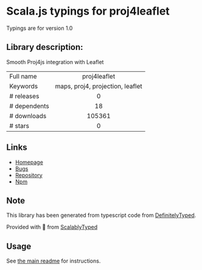 
# Scala.js typings for proj4leaflet

Typings are for version 1.0

## Library description:
Smooth Proj4js integration with Leaflet

|                    |                 |
| ------------------ | :-------------: |
| Full name          | proj4leaflet |
| Keywords           | maps, proj4, projection, leaflet |
| # releases         | 0 |
| # dependents       | 18 |
| # downloads        | 105361 |
| # stars            | 0 |

## Links
- [Homepage](https://github.com/kartena/Proj4Leaflet#readme)
- [Bugs](https://github.com/kartena/Proj4Leaflet/issues)
- [Repository](https://github.com/kartena/Proj4Leaflet)
- [Npm](https://www.npmjs.com/package/proj4leaflet)
    


## Note
This library has been generated from typescript code from [DefinitelyTyped](https://definitelytyped.org).

Provided with :purple_heart: from [ScalablyTyped](https://github.com/oyvindberg/ScalablyTyped)

## Usage
See [the main readme](../../readme.md) for instructions.


